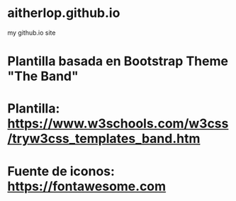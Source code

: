 # aitherlop.github.io
my github.io site

# Plantilla basada en Bootstrap Theme "The Band"
# Plantilla: https://www.w3schools.com/w3css/tryw3css_templates_band.htm

# Fuente de iconos: https://fontawesome.com